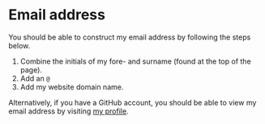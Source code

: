 <!-- METADATA
title: Contact
-->

# Email address

You should be able to construct my email address by following the steps below.

1. Combine the initials of my fore- and surname (found at the top of the page).
2. Add an `@`
3. Add my website domain name.

Alternatively, if you have a GitHub account, you should be able to view my
email address by visiting [my profile](https://github.com/axvr).
